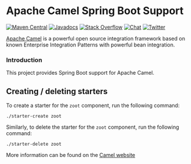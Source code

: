 # Apache Camel Spring Boot Support

[![Maven Central](https://maven-badges.herokuapp.com/maven-central/org.apache.camel/apache-camel/badge.svg?style=flat-square)](https://maven-badges.herokuapp.com/maven-central/org.apache.camel/apache-camel)
[![Javadocs](http://www.javadoc.io/badge/org.apache.camel/apache-camel.svg?color=brightgreen)](https://www.javadoc.io/doc/org.apache.camel/camel-core)
[![Stack Overflow](https://img.shields.io/:stack%20overflow-apache--camel-brightgreen.svg)](https://stackoverflow.com/questions/tagged/apache-camel)
[![Chat](https://img.shields.io/badge/zulip-join_chat-brightgreen.svg)](https://camel.zulipchat.com/)
[![Twitter](https://img.shields.io/twitter/follow/ApacheCamel.svg?label=Follow&style=social)](https://twitter.com/ApacheCamel)
 

[Apache Camel](https://camel.apache.org/) is a powerful open source integration framework based on known
Enterprise Integration Patterns with powerful bean integration.

### Introduction

This project provides Spring Boot support for Apache Camel.

## Creating / deleting starters

To create a starter for the `zoot` component, run the following command:
```
./starter-create zoot
```

Similarly, to delete the starter for the `zoot` component, run the following command:
```
./starter-delete zoot
```

More information can be found on the [Camel website](https://camel.apache.org/camel-spring-boot/latest/)